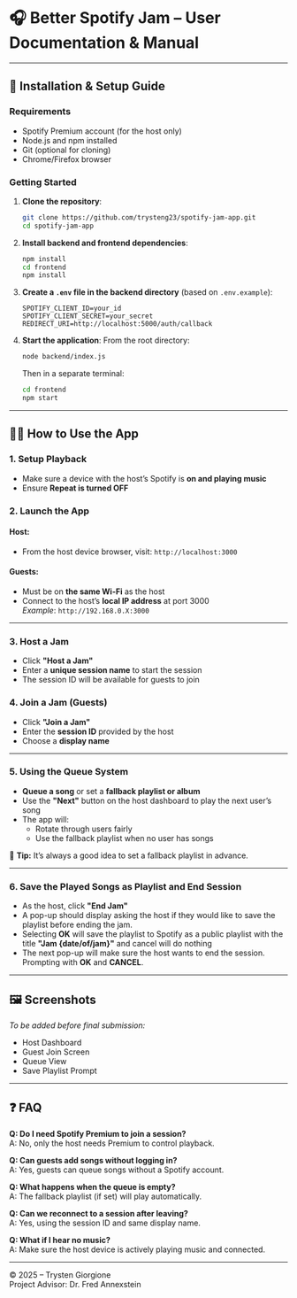 
# 🎧 Better Spotify Jam – User Documentation & Manual

---

## 🔧 Installation & Setup Guide

### Requirements
- Spotify Premium account (for the host only)
- Node.js and npm installed
- Git (optional for cloning)
- Chrome/Firefox browser

### Getting Started

1. **Clone the repository**:
   ```bash
   git clone https://github.com/trysteng23/spotify-jam-app.git
   cd spotify-jam-app
   ```

2. **Install backend and frontend dependencies**:
   ```bash
   npm install
   cd frontend
   npm install
   ```

3. **Create a `.env` file in the backend directory** (based on `.env.example`):
   ```
   SPOTIFY_CLIENT_ID=your_id
   SPOTIFY_CLIENT_SECRET=your_secret
   REDIRECT_URI=http://localhost:5000/auth/callback
   ```

4. **Start the application**:
   From the root directory:
   ```bash
   node backend/index.js
   ```
   Then in a separate terminal:
   ```bash
   cd frontend
   npm start
   ```

---

## 🧑‍🏫 How to Use the App

### 1. Setup Playback
- Make sure a device with the host’s Spotify is **on and playing music**
- Ensure **Repeat is turned OFF**

### 2. Launch the App

#### Host:
- From the host device browser, visit: `http://localhost:3000`

#### Guests:
- Must be on **the same Wi-Fi** as the host
- Connect to the host’s **local IP address** at port 3000  
  _Example_: `http://192.168.0.X:3000`

---

### 3. Host a Jam
- Click **"Host a Jam"**
- Enter a **unique session name** to start the session
- The session ID will be available for guests to join

### 4. Join a Jam (Guests)
- Click **"Join a Jam"**
- Enter the **session ID** provided by the host
- Choose a **display name**

---

### 5. Using the Queue System
- **Queue a song** or set a **fallback playlist or album**
- Use the **"Next"** button on the host dashboard to play the next user’s song
- The app will:
  - Rotate through users fairly
  - Use the fallback playlist when no user has songs

📌 **Tip:** It’s always a good idea to set a fallback playlist in advance.

---

### 6. Save the Played Songs as Playlist and End Session
- As the host, click **"End Jam"**
- A pop-up should display asking the host if they would like to save the playlist before ending the jam.
- Selecting **OK** will save the playlist to Spotify as a public playlist with the title **"Jam {date/of/jam}"** and cancel will do nothing
- The next pop-up will make sure the host wants to end the session. Prompting with **OK** and **CANCEL**.

---

## 🖼️ Screenshots

_To be added before final submission:_
- Host Dashboard
- Guest Join Screen
- Queue View
- Save Playlist Prompt

---

## ❓ FAQ

**Q: Do I need Spotify Premium to join a session?**  
A: No, only the host needs Premium to control playback.

**Q: Can guests add songs without logging in?**  
A: Yes, guests can queue songs without a Spotify account.

**Q: What happens when the queue is empty?**  
A: The fallback playlist (if set) will play automatically.

**Q: Can we reconnect to a session after leaving?**  
A: Yes, using the session ID and same display name.

**Q: What if I hear no music?**  
A: Make sure the host device is actively playing music and connected.

---

© 2025 – Trysten Giorgione  
Project Advisor: Dr. Fred Annexstein
